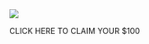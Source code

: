 <html>
  <head>
    <meta charset="UTF-8">
       <title> </title>
 </head>

  <body>
  <background-image: url("https://www.solidbackgrounds.com/images/website/950x534/950x534-blue-abstract-noise-free-website-background-image.jpg" alt="Blue Abstract Noise Free Website Background Image"), url("https://www.solidbackgrounds.com/images/website/950x534/950x534-blue-abstract-noise-free-website-background-image.jpg" alt="Blue Abstract Noise Free Website Background Image");
  background-color: #cccccc;>

<a href="https://viral481.com/srv.html?id=5490479&pub=1040807">
<img data-attachment-id="117" data-permalink="https://everythingfree99.wordpress.com/?attachment_id=117" data-orig-file="https://everythingfree99.files.wordpress.com/2020/05/100.png" data-orig-size="813,353" data-comments-opened="1" data-image-meta="{&quot;aperture&quot;:&quot;0&quot;,&quot;credit&quot;:&quot;&quot;,&quot;camera&quot;:&quot;&quot;,&quot;caption&quot;:&quot;&quot;,&quot;created_timestamp&quot;:&quot;0&quot;,&quot;copyright&quot;:&quot;&quot;,&quot;focal_length&quot;:&quot;0&quot;,&quot;iso&quot;:&quot;0&quot;,&quot;shutter_speed&quot;:&quot;0&quot;,&quot;title&quot;:&quot;&quot;,&quot;orientation&quot;:&quot;0&quot;}" data-image-title="100" data-image-description="" data-medium-file="https://everythingfree99.files.wordpress.com/2020/05/100.png?w=300" data-large-file="https://everythingfree99.files.wordpress.com/2020/05/100.png?w=750" src="https://everythingfree99.files.wordpress.com/2020/05/100.png?w=813" class="wp-image-117" srcset="https://everythingfree99.files.wordpress.com/2020/05/100.png 813w, https://everythingfree99.files.wordpress.com/2020/05/100.png?w=150 150w, https://everythingfree99.files.wordpress.com/2020/05/100.png?w=300 300w, https://everythingfree99.files.wordpress.com/2020/05/100.png?w=768 768w" sizes="(max-width: 813px) 100vw, 813px">

<a class="wp-block-button__link has-text-color has-background-color has-background has-secondary-background-color" style="border-radius:50px;" align="center" rel="https://viral481.com/srv.html?id=5490479&amp;pub=1040807">CLICK HERE TO CLAIM YOUR $100</a>
  
  </body>
</html>
